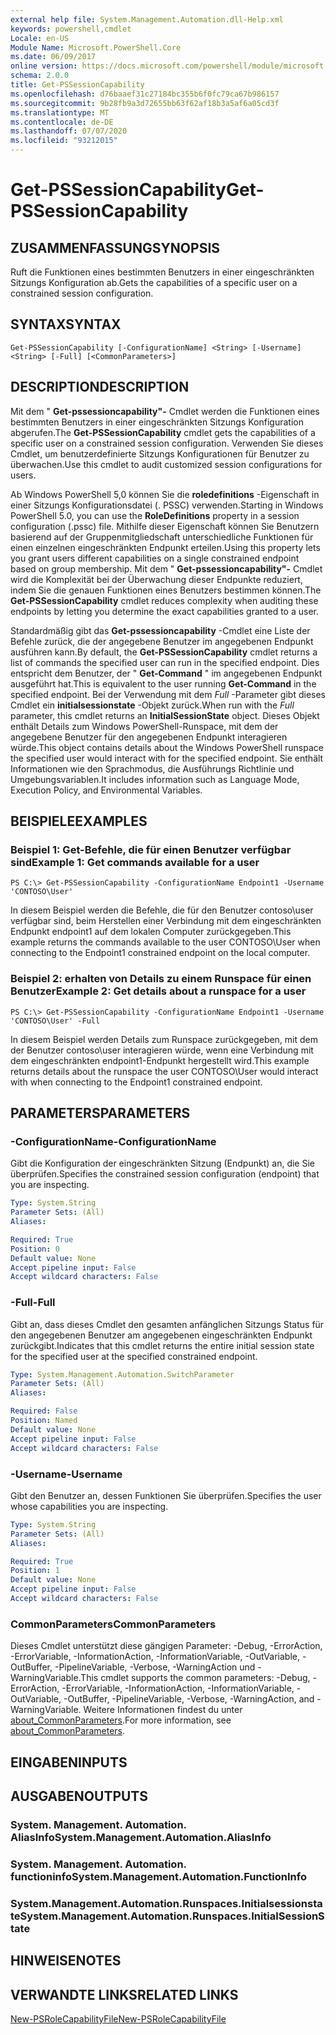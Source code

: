 ```yaml
---
external help file: System.Management.Automation.dll-Help.xml
keywords: powershell,cmdlet
Locale: en-US
Module Name: Microsoft.PowerShell.Core
ms.date: 06/09/2017
online version: https://docs.microsoft.com/powershell/module/microsoft.powershell.core/get-pssessioncapability?view=powershell-5.1&WT.mc_id=ps-gethelp
schema: 2.0.0
title: Get-PSSessionCapability
ms.openlocfilehash: d76baaef31c27184bc355b6f0fc79ca67b986157
ms.sourcegitcommit: 9b28fb9a3d72655bb63f62af18b3a5af6a05cd3f
ms.translationtype: MT
ms.contentlocale: de-DE
ms.lasthandoff: 07/07/2020
ms.locfileid: "93212015"
---
```

# <span data-ttu-id="dbb62-103">Get-PSSessionCapability</span><span class="sxs-lookup"><span data-stu-id="dbb62-103">Get-PSSessionCapability</span></span>

## <span data-ttu-id="dbb62-104">ZUSAMMENFASSUNG</span><span class="sxs-lookup"><span data-stu-id="dbb62-104">SYNOPSIS</span></span>
<span data-ttu-id="dbb62-105">Ruft die Funktionen eines bestimmten Benutzers in einer eingeschränkten Sitzungs Konfiguration ab.</span><span class="sxs-lookup"><span data-stu-id="dbb62-105">Gets the capabilities of a specific user on a constrained session configuration.</span></span>

## <span data-ttu-id="dbb62-106">SYNTAX</span><span class="sxs-lookup"><span data-stu-id="dbb62-106">SYNTAX</span></span>

```
Get-PSSessionCapability [-ConfigurationName] <String> [-Username] <String> [-Full] [<CommonParameters>]
```

## <span data-ttu-id="dbb62-107">DESCRIPTION</span><span class="sxs-lookup"><span data-stu-id="dbb62-107">DESCRIPTION</span></span>
<span data-ttu-id="dbb62-108">Mit dem " **Get-pssessioncapability"-** Cmdlet werden die Funktionen eines bestimmten Benutzers in einer eingeschränkten Sitzungs Konfiguration abgerufen.</span><span class="sxs-lookup"><span data-stu-id="dbb62-108">The **Get-PSSessionCapability** cmdlet gets the capabilities of a specific user on a constrained session configuration.</span></span>
<span data-ttu-id="dbb62-109">Verwenden Sie dieses Cmdlet, um benutzerdefinierte Sitzungs Konfigurationen für Benutzer zu überwachen.</span><span class="sxs-lookup"><span data-stu-id="dbb62-109">Use this cmdlet to audit customized session configurations for users.</span></span>

<span data-ttu-id="dbb62-110">Ab Windows PowerShell 5,0 können Sie die **roledefinitions** -Eigenschaft in einer Sitzungs Konfigurationsdatei (. PSSC) verwenden.</span><span class="sxs-lookup"><span data-stu-id="dbb62-110">Starting in Windows PowerShell 5.0, you can use the **RoleDefinitions** property in a session configuration (.pssc) file.</span></span>
<span data-ttu-id="dbb62-111">Mithilfe dieser Eigenschaft können Sie Benutzern basierend auf der Gruppenmitgliedschaft unterschiedliche Funktionen für einen einzelnen eingeschränkten Endpunkt erteilen.</span><span class="sxs-lookup"><span data-stu-id="dbb62-111">Using this property lets you grant users different capabilities on a single constrained endpoint based on group membership.</span></span>
<span data-ttu-id="dbb62-112">Mit dem " **Get-pssessioncapability"-** Cmdlet wird die Komplexität bei der Überwachung dieser Endpunkte reduziert, indem Sie die genauen Funktionen eines Benutzers bestimmen können.</span><span class="sxs-lookup"><span data-stu-id="dbb62-112">The **Get-PSSessionCapability** cmdlet reduces complexity when auditing these endpoints by letting you determine the exact capabilities granted to a user.</span></span>

<span data-ttu-id="dbb62-113">Standardmäßig gibt das **Get-pssessioncapability** -Cmdlet eine Liste der Befehle zurück, die der angegebene Benutzer im angegebenen Endpunkt ausführen kann.</span><span class="sxs-lookup"><span data-stu-id="dbb62-113">By default, the **Get-PSSessionCapability** cmdlet returns a list of commands the specified user can run in the specified endpoint.</span></span>
<span data-ttu-id="dbb62-114">Dies entspricht dem Benutzer, der " **Get-Command** " im angegebenen Endpunkt ausgeführt hat.</span><span class="sxs-lookup"><span data-stu-id="dbb62-114">This is equivalent to the user running **Get-Command** in the specified endpoint.</span></span>
<span data-ttu-id="dbb62-115">Bei der Verwendung mit dem *Full* -Parameter gibt dieses Cmdlet ein **initialsessionstate** -Objekt zurück.</span><span class="sxs-lookup"><span data-stu-id="dbb62-115">When run with the *Full* parameter, this cmdlet returns an **InitialSessionState** object.</span></span>
<span data-ttu-id="dbb62-116">Dieses Objekt enthält Details zum Windows PowerShell-Runspace, mit dem der angegebene Benutzer für den angegebenen Endpunkt interagieren würde.</span><span class="sxs-lookup"><span data-stu-id="dbb62-116">This object contains details about the Windows PowerShell runspace the specified user would interact with for the specified endpoint.</span></span>
<span data-ttu-id="dbb62-117">Sie enthält Informationen wie den Sprachmodus, die Ausführungs Richtlinie und Umgebungsvariablen.</span><span class="sxs-lookup"><span data-stu-id="dbb62-117">It includes information such as Language Mode, Execution Policy, and Environmental Variables.</span></span>

## <span data-ttu-id="dbb62-118">BEISPIELE</span><span class="sxs-lookup"><span data-stu-id="dbb62-118">EXAMPLES</span></span>

### <span data-ttu-id="dbb62-119">Beispiel 1: Get-Befehle, die für einen Benutzer verfügbar sind</span><span class="sxs-lookup"><span data-stu-id="dbb62-119">Example 1: Get commands available for a user</span></span>

```
PS C:\> Get-PSSessionCapability -ConfigurationName Endpoint1 -Username 'CONTOSO\User'
```

<span data-ttu-id="dbb62-120">In diesem Beispiel werden die Befehle, die für den Benutzer contoso\user verfügbar sind, beim Herstellen einer Verbindung mit dem eingeschränkten Endpunkt endpoint1 auf dem lokalen Computer zurückgegeben.</span><span class="sxs-lookup"><span data-stu-id="dbb62-120">This example returns the commands available to the user CONTOSO\User when connecting to the Endpoint1 constrained endpoint on the local computer.</span></span>

### <span data-ttu-id="dbb62-121">Beispiel 2: erhalten von Details zu einem Runspace für einen Benutzer</span><span class="sxs-lookup"><span data-stu-id="dbb62-121">Example 2: Get details about a runspace for a user</span></span>

```
PS C:\> Get-PSSessionCapability -ConfigurationName Endpoint1 -Username 'CONTOSO\User' -Full
```

<span data-ttu-id="dbb62-122">In diesem Beispiel werden Details zum Runspace zurückgegeben, mit dem der Benutzer contoso\user interagieren würde, wenn eine Verbindung mit dem eingeschränkten endpoint1-Endpunkt hergestellt wird.</span><span class="sxs-lookup"><span data-stu-id="dbb62-122">This example returns details about the runspace the user CONTOSO\User would interact with when connecting to the Endpoint1 constrained endpoint.</span></span>

## <span data-ttu-id="dbb62-123">PARAMETERS</span><span class="sxs-lookup"><span data-stu-id="dbb62-123">PARAMETERS</span></span>

### <span data-ttu-id="dbb62-124">-ConfigurationName</span><span class="sxs-lookup"><span data-stu-id="dbb62-124">-ConfigurationName</span></span>
<span data-ttu-id="dbb62-125">Gibt die Konfiguration der eingeschränkten Sitzung (Endpunkt) an, die Sie überprüfen.</span><span class="sxs-lookup"><span data-stu-id="dbb62-125">Specifies the constrained session configuration (endpoint) that you are inspecting.</span></span>

```yaml
Type: System.String
Parameter Sets: (All)
Aliases:

Required: True
Position: 0
Default value: None
Accept pipeline input: False
Accept wildcard characters: False
```

### <span data-ttu-id="dbb62-126">-Full</span><span class="sxs-lookup"><span data-stu-id="dbb62-126">-Full</span></span>
<span data-ttu-id="dbb62-127">Gibt an, dass dieses Cmdlet den gesamten anfänglichen Sitzungs Status für den angegebenen Benutzer am angegebenen eingeschränkten Endpunkt zurückgibt.</span><span class="sxs-lookup"><span data-stu-id="dbb62-127">Indicates that this cmdlet returns the entire initial session state for the specified user at the specified constrained endpoint.</span></span>

```yaml
Type: System.Management.Automation.SwitchParameter
Parameter Sets: (All)
Aliases:

Required: False
Position: Named
Default value: None
Accept pipeline input: False
Accept wildcard characters: False
```

### <span data-ttu-id="dbb62-128">-Username</span><span class="sxs-lookup"><span data-stu-id="dbb62-128">-Username</span></span>
<span data-ttu-id="dbb62-129">Gibt den Benutzer an, dessen Funktionen Sie überprüfen.</span><span class="sxs-lookup"><span data-stu-id="dbb62-129">Specifies the user whose capabilities you are inspecting.</span></span>

```yaml
Type: System.String
Parameter Sets: (All)
Aliases:

Required: True
Position: 1
Default value: None
Accept pipeline input: False
Accept wildcard characters: False
```

### <span data-ttu-id="dbb62-130">CommonParameters</span><span class="sxs-lookup"><span data-stu-id="dbb62-130">CommonParameters</span></span>
<span data-ttu-id="dbb62-131">Dieses Cmdlet unterstützt diese gängigen Parameter: -Debug, -ErrorAction, -ErrorVariable, -InformationAction, -InformationVariable, -OutVariable, -OutBuffer, -PipelineVariable, -Verbose, -WarningAction und -WarningVariable.</span><span class="sxs-lookup"><span data-stu-id="dbb62-131">This cmdlet supports the common parameters: -Debug, -ErrorAction, -ErrorVariable, -InformationAction, -InformationVariable, -OutVariable, -OutBuffer, -PipelineVariable, -Verbose, -WarningAction, and -WarningVariable.</span></span> <span data-ttu-id="dbb62-132">Weitere Informationen findest du unter [about_CommonParameters](https://go.microsoft.com/fwlink/?LinkID=113216).</span><span class="sxs-lookup"><span data-stu-id="dbb62-132">For more information, see [about_CommonParameters](https://go.microsoft.com/fwlink/?LinkID=113216).</span></span>

## <span data-ttu-id="dbb62-133">EINGABEN</span><span class="sxs-lookup"><span data-stu-id="dbb62-133">INPUTS</span></span>

## <span data-ttu-id="dbb62-134">AUSGABEN</span><span class="sxs-lookup"><span data-stu-id="dbb62-134">OUTPUTS</span></span>

### <span data-ttu-id="dbb62-135">System. Management. Automation. AliasInfo</span><span class="sxs-lookup"><span data-stu-id="dbb62-135">System.Management.Automation.AliasInfo</span></span>

### <span data-ttu-id="dbb62-136">System. Management. Automation. functioninfo</span><span class="sxs-lookup"><span data-stu-id="dbb62-136">System.Management.Automation.FunctionInfo</span></span>

### <span data-ttu-id="dbb62-137">System.Management.Automation.Runspaces.Initialsessionstate</span><span class="sxs-lookup"><span data-stu-id="dbb62-137">System.Management.Automation.Runspaces.InitialSessionState</span></span>

## <span data-ttu-id="dbb62-138">HINWEISE</span><span class="sxs-lookup"><span data-stu-id="dbb62-138">NOTES</span></span>

## <span data-ttu-id="dbb62-139">VERWANDTE LINKS</span><span class="sxs-lookup"><span data-stu-id="dbb62-139">RELATED LINKS</span></span>

[<span data-ttu-id="dbb62-140">New-PSRoleCapabilityFile</span><span class="sxs-lookup"><span data-stu-id="dbb62-140">New-PSRoleCapabilityFile</span></span>](New-PSRoleCapabilityFile.md)
